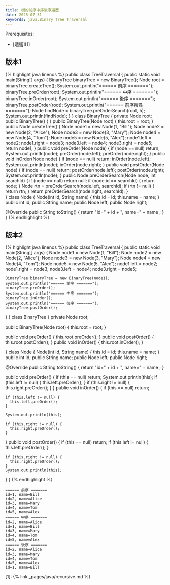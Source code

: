 ```yaml
---
title: 樹的前序中序後序遍歷
date: 2025-07-31
keywords: java,Binary Tree Traversal
---
```

Prerequisites:

- [遞迴][1]

## 版本1
{% highlight java linenos %}
public class TreeTraversal {
  public static void main(String[] args) {
    BinaryTree binaryTree = new BinaryTree();
    Node root = binaryTree.createTree();
    System.out.println("====== 前序 =======");
    binaryTree.preOrder(root);
    System.out.println("====== 中序 =======");
    binaryTree.inOrder(root);
    System.out.println("====== 後序 =======");
    binaryTree.postOrder(root);
    System.out.println("====== 前序搜尋 =======");
    Node findNode = binaryTree.preOrderSearch(root, 5);
    System.out.println(findNode);
  }
}
class BinaryTree {
  private Node root;
  public BinaryTree() {
  }
  public BinaryTree(Node root) {
    this.root = root;
  }
  public Node createTree() {
    Node node1 = new Node(1, "Bill");
    Node node2 = new Node(2, "Alice");
    Node node3 = new Node(3, "Mary");
    Node node4 = new Node(4, "Tom");
    Node node5 = new Node(5, "Alex");
    node1.left = node2;
    node1.right = node3;
    node3.left = node4;
    node3.right = node5;
    return node1;
  }
  public void preOrder(Node node) {
    if (node == null) return;
    System.out.println(node);
    preOrder(node.left);
    preOrder(node.right);
  }
  public void inOrder(Node node) {
    if (node == null) return;
    inOrder(node.left);
    System.out.println(node);
    inOrder(node.right);
  }
  public void postOrder(Node node) {
    if (node == null) return;
    postOrder(node.left);
    postOrder(node.right);
    System.out.println(node);
  }
  public Node preOrderSearch(Node node, int searchId) {
    if (node == null) return null;
    if (node.id == searchId) {
      return node;
    }
    Node rtn = preOrderSearch(node.left, searchId);
    if (rtn != null) {
      return rtn;
    }
    return preOrderSearch(node.right, searchId);
  }   
}
class Node {
  Node(int id, String name) {
    this.id = id;
    this.name = name;
  }
  public int id;
  public String name;
  public Node left;
  public Node right;

  @Override
  public String toString() {
    return
        "id=" + id +
        ", name=" + name ;
  }
}
{% endhighlight %}

## 版本2
{% highlight java linenos %}
public class TreeTraversal {
  public static void main(String[] args) {
    Node node1 = new Node(1, "Bill");
    Node node2 = new Node(2, "Alice");
    Node node3 = new Node(3, "Mary");
    Node node4 = new Node(4, "Tom");
    Node node5 = new Node(5, "Alex");
    node1.left = node2;
    node1.right = node3;
    node3.left = node4;
    node3.right = node5;

    BinaryTree binaryTree = new BinaryTree(node1);
    System.out.println("====== 前序 =======");
    binaryTree.preOrder();
    System.out.println("====== 中序 =======");
    binaryTree.inOrder();
    System.out.println("====== 後序 =======");
    binaryTree.postOrder();
  }
}
class BinaryTree {
  private Node root;

  public BinaryTree(Node root) {
    this.root = root;
  }

  public void preOrder() {
    this.root.preOrder();
  }
  public void postOrder() {
    this.root.postOrder();
  }
  public void inOrder() {
    this.root.inOrder();
  }

}
class Node {
  Node(int id, String name) {
    this.id = id;
    this.name = name;
  }
  public int id;
  public String name;
  public Node left;
  public Node right;

  @Override
  public String toString() {
    return
        "id=" + id +
        ", name=" + name ;
  }

  public void preOrder() {
    if (this == null) return;
    System.out.println(this);
    if (this.left != null) {
      this.left.preOrder();
    }
    if (this.right != null) {
      this.right.preOrder();
    }
  }
  public void inOrder() {
    if (this == null) return;

    if (this.left != null) {
      this.left.preOrder();
    }

    System.out.println(this);

    if (this.right != null) {
      this.right.preOrder();
    }
  }
  public void postOrder() {
    if (this == null) return;
    if (this.left != null) {
      this.left.preOrder();
    }

    if (this.right != null) {
      this.right.preOrder();
    }
    System.out.println(this);
  }
}
{% endhighlight %}
```
====== 前序 =======
id=1, name=Bill
id=2, name=Alice
id=3, name=Mary
id=4, name=Tom
id=5, name=Alex
====== 中序 =======
id=2, name=Alice
id=1, name=Bill
id=3, name=Mary
id=4, name=Tom
id=5, name=Alex
====== 後序 =======
id=2, name=Alice
id=3, name=Mary
id=4, name=Tom
id=5, name=Alex
id=1, name=Bill
```


[1]: {% link _pages/java/recursive.md %}
